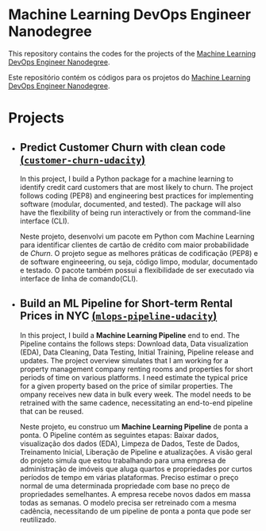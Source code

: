 # Machine Learning DevOps Engineer Nanodegree

This repository contains the codes for the projects of the [Machine Learning DevOps Engineer Nanodegree](https://www.udacity.com/course/machine-learning-dev-ops-engineer-nanodegree--nd0821).

Este repositório contém os códigos para os projetos do [Machine Learning DevOps Engineer Nanodegree](https://www.udacity.com/course/machine-learning-dev-ops-engineer-nanodegree--nd0821).

# Projects

- ## **Predict Customer Churn with clean code [(`customer-churn-udacity`)](https://github.com/lamartine-sl/MLOps-Udacity/tree/customer-churn-udacity)**</br>

    In this project, I build a Python package for a machine learning to identify credit card customers that are most likely to churn. The project follows coding (PEP8) and engineering best practices for implementing software (modular, documented, and tested). The package will also have the flexibility of being run interactively or from the command-line interface (CLI).</br>

    Neste projeto, desenvolvi um pacote em Python com Machine Learning para identificar clientes de cartão de crédito com maior probabilidade de *Churn*. O projeto segue as melhores práticas de codificação (PEP8) e de software engineeering, ou seja, código limpo, modular, documentado e testado. O pacote também possui a flexibilidade de ser executado via interface de linha de comando(CLI).

- ## **Build an ML Pipeline for Short-term Rental Prices in NYC [(`mlops-pipeline-udacity`)](https://github.com/lamartine-sl/MLOps-Udacity/tree/mlops-pipeline-udacity)**</br>

    In this project, I build a **Machine Learning Pipeline** end to end. The Pipeline contains the follows steps: Download data, Data visualization (EDA), Data Cleaning, Data Testing, Initial Training, Pipeline release and updates. The project overview simulates that I am working for a property management company renting rooms and properties for short periods of time on various platforms. I need estimate the typical price for a given property based on the price of similar properties. The ompany receives new data in bulk every week. The model needs to be retrained with the same cadence, necessitating an end-to-end pipeline that can be reused.</br>
    
    Neste projeto, eu construo um **Machine Learning Pipeline** de ponta a ponta. O Pipeline contém as seguintes etapas: Baixar dados, visualização dos dados (EDA), Limpeza de Dados, Teste de Dados, Treinamento Inicial, Liberação de Pipeline e atualizações. A visão geral do projeto simula que estou trabalhando para uma empresa de administração de imóveis que aluga quartos e propriedades por curtos períodos de tempo em várias plataformas. Preciso estimar o preço normal de uma determinada propriedade com base no preço de propriedades semelhantes. A empresa recebe novos dados em massa todas as semanas. O modelo precisa ser retreinado com a mesma cadência, necessitando de um pipeline de ponta a ponta que pode ser reutilizado.
    

